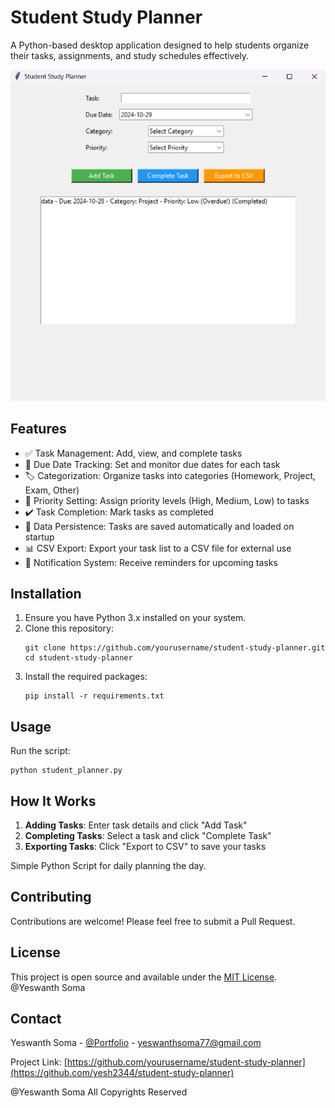 # Student Study Planner

A Python-based desktop application designed to help students organize their tasks, assignments, and study schedules effectively.

![Student Study Planner Screenshot](https://github.com/Yesh2344/Student-Planner/blob/main/student_planner_picture.png)

## Features

- ✅ Task Management: Add, view, and complete tasks
- 📅 Due Date Tracking: Set and monitor due dates for each task
- 🏷️ Categorization: Organize tasks into categories (Homework, Project, Exam, Other)
- 🚩 Priority Setting: Assign priority levels (High, Medium, Low) to tasks
- ✔️ Task Completion: Mark tasks as completed
- 💾 Data Persistence: Tasks are saved automatically and loaded on startup
- 📊 CSV Export: Export your task list to a CSV file for external use
- 🔔 Notification System: Receive reminders for upcoming tasks

## Installation

1. Ensure you have Python 3.x installed on your system.
2. Clone this repository:
   ```
   git clone https://github.com/yourusername/student-study-planner.git
   cd student-study-planner
   ```
3. Install the required packages:
   ```
   pip install -r requirements.txt
   ```

## Usage

Run the script:
```
python student_planner.py
```

## How It Works

1. **Adding Tasks**: Enter task details and click "Add Task"
2. **Completing Tasks**: Select a task and click "Complete Task"
3. **Exporting Tasks**: Click "Export to CSV" to save your tasks

Simple Python Script for daily planning the day.

## Contributing

Contributions are welcome! Please feel free to submit a Pull Request.

## License

This project is open source and available under the [MIT License](LICENSE).
@Yeswanth Soma
## Contact

Yeswanth Soma - [@Portfolio](https://yeswanthsoma.onrender.com) - yeswanthsoma77@gmail.com

Project Link: [https://github.com/yourusername/student-study-planner](https://github.com/yesh2344/student-study-planner)

@Yeswanth Soma All Copyrights Reserved
